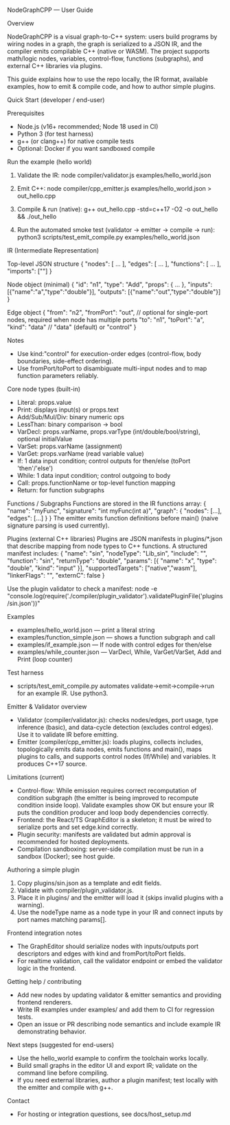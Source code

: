 NodeGraphCPP — User Guide

Overview

NodeGraphCPP is a visual graph-to-C++ system: users build programs by wiring nodes in a graph, the graph is serialized to a JSON IR, and the compiler emits compilable C++ (native or WASM). The project supports math/logic nodes, variables, control-flow, functions (subgraphs), and external C++ libraries via plugins.

This guide explains how to use the repo locally, the IR format, available examples, how to emit & compile code, and how to author simple plugins.

Quick Start (developer / end-user)

Prerequisites
- Node.js (v16+ recommended; Node 18 used in CI)
- Python 3 (for test harness)
- g++ (or clang++) for native compile tests
- Optional: Docker if you want sandboxed compile

Run the example (hello world)
1. Validate the IR:
   node compiler/validator.js examples/hello_world.json

2. Emit C++:
   node compiler/cpp_emitter.js examples/hello_world.json > out_hello.cpp

3. Compile & run (native):
   g++ out_hello.cpp -std=c++17 -O2 -o out_hello && ./out_hello

4. Run the automated smoke test (validator -> emitter -> compile -> run):
   python3 scripts/test_emit_compile.py examples/hello_world.json

IR (Intermediate Representation)

Top-level JSON structure
{
  "nodes": [ ... ],
  "edges": [ ... ],
  "functions": [ ... ],
  "imports": ["<iostream>"]
}

Node object (minimal)
{
  "id": "n1",
  "type": "Add",
  "props": { ... },
  "inputs": [{"name":"a","type":"double"}],
  "outputs": [{"name":"out","type":"double"}]
}

Edge object
{
  "from": "n2",
  "fromPort": "out",     // optional for single-port nodes, required when node has multiple ports
  "to": "n1",
  "toPort": "a",
  "kind": "data"         // "data" (default) or "control"
}

Notes
- Use kind:"control" for execution-order edges (control-flow, body boundaries, side-effect ordering).
- Use fromPort/toPort to disambiguate multi-input nodes and to map function parameters reliably.

Core node types (built-in)
- Literal: props.value
- Print: displays input(s) or props.text
- Add/Sub/Mul/Div: binary numeric ops
- LessThan: binary comparison -> bool
- VarDecl: props.varName, props.varType (int/double/bool/string), optional initialValue
- VarSet: props.varName (assignment)
- VarGet: props.varName (read variable value)
- If: 1 data input condition; control outputs for then/else (toPort 'then'/'else')
- While: 1 data input condition; control outgoing to body
- Call: props.functionName or top-level function mapping
- Return: for function subgraphs

Functions / Subgraphs
Functions are stored in the IR functions array:
{
  "name": "myFunc",
  "signature": "int myFunc(int a)",
  "graph": { "nodes": [...], "edges": [...] }
}
The emitter emits function definitions before main() (naive signature parsing is used currently).

Plugins (external C++ libraries)
Plugins are JSON manifests in plugins/*.json that describe mapping from node types to C++ functions. A structured manifest includes:
{
  "name": "sin",
  "nodeType": "Lib_sin",
  "include": "<cmath>",
  "function": "sin",
  "returnType": "double",
  "params": [{ "name": "x", "type": "double", "kind": "input" }],
  "supportedTargets": ["native","wasm"],
  "linkerFlags": "",
  "externC": false
}

Use the plugin validator to check a manifest:
node -e "console.log(require('./compiler/plugin_validator').validatePluginFile('plugins/sin.json'))"

Examples
- examples/hello_world.json — print a literal string
- examples/function_simple.json — shows a function subgraph and call
- examples/if_example.json — If node with control edges for then/else
- examples/while_counter.json — VarDecl, While, VarGet/VarSet, Add and Print (loop counter)

Test harness
- scripts/test_emit_compile.py automates validate->emit->compile->run for an example IR. Use python3.

Emitter & Validator overview
- Validator (compiler/validator.js): checks nodes/edges, port usage, type inference (basic), and data-cycle detection (excludes control edges). Use it to validate IR before emitting.
- Emitter (compiler/cpp_emitter.js): loads plugins, collects includes, topologically emits data nodes, emits functions and main(), maps plugins to calls, and supports control nodes (If/While) and variables. It produces C++17 source.

Limitations (current)
- Control-flow: While emission requires correct recomputation of condition subgraph (the emitter is being improved to recompute condition inside loop). Validate examples show OK but ensure your IR puts the condition producer and loop body dependencies correctly.
- Frontend: the React/TS GraphEditor is a skeleton; it must be wired to serialize ports and set edge.kind correctly.
- Plugin security: manifests are validated but admin approval is recommended for hosted deployments.
- Compilation sandboxing: server-side compilation must be run in a sandbox (Docker); see host guide.

Authoring a simple plugin
1. Copy plugins/sin.json as a template and edit fields.
2. Validate with compiler/plugin_validator.js.
3. Place it in plugins/ and the emitter will load it (skips invalid plugins with a warning).
4. Use the nodeType name as a node type in your IR and connect inputs by port names matching params[].

Frontend integration notes
- The GraphEditor should serialize nodes with inputs/outputs port descriptors and edges with kind and fromPort/toPort fields.
- For realtime validation, call the validator endpoint or embed the validator logic in the frontend.

Getting help / contributing
- Add new nodes by updating validator & emitter semantics and providing frontend renderers.
- Write IR examples under examples/ and add them to CI for regression tests.
- Open an issue or PR describing node semantics and include example IR demonstrating behavior.

Next steps (suggested for end-users)
- Use the hello_world example to confirm the toolchain works locally.
- Build small graphs in the editor UI and export IR; validate on the command line before compiling.
- If you need external libraries, author a plugin manifest; test locally with the emitter and compile with g++.

Contact
- For hosting or integration questions, see docs/host_setup.md


